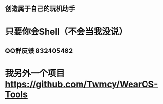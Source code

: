 ## 创造属于自己的玩机助手
# 只要你会Shell（不会当我没说）

## QQ群反馈 832405462
# 我另外一个项目 https://github.com/Twmcy/WearOS-Tools
